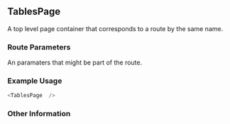 ## TablesPage
A top level page container that corresponds to a route by the same name.

### Route Parameters
An paramaters that might be part of the route.

### Example Usage

```js
<TablesPage  />
```


### Other Information
